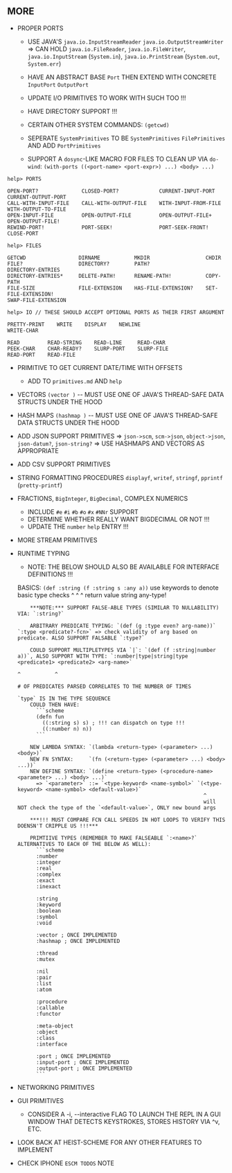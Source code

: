 <!-- TODO.md -->

## MORE







- PROPER PORTS
  
  * USE JAVA'S `java.io.InputStreamReader` `java.io.OutputStreamWriter`
    => CAN HOLD `java.io.FileReader`, `java.io.FileWriter`, `java.io.InputStream` (`System.in`), `java.io.PrintStream` (`System.out`, `System.err`)

  * HAVE AN ABSTRACT BASE `Port` THEN EXTEND WITH CONCRETE `InputPort` `OutputPort`

  * UPDATE I/O PRIMITIVES TO WORK WITH SUCH TOO !!!
  * HAVE DIRECTORY SUPPORT !!!
  * CERTAIN OTHER SYSTEM COMMANDS: `(getcwd)`
  * SEPERATE `SystemPrimitives` TO BE `SystemPrimitives` `FilePrimitives` AND ADD `PortPrimitives`
  * SUPPORT A `dosync`-LIKE MACRO FOR FILES TO CLEAN UP VIA `do-wind`: 
    `(with-ports ((<port-name> <port-expr>) ...) <body> ...)`





```
help> PORTS

OPEN-PORT?              CLOSED-PORT?             CURRENT-INPUT-PORT      CURRENT-OUTPUT-PORT
CALL-WITH-INPUT-FILE    CALL-WITH-OUTPUT-FILE    WITH-INPUT-FROM-FILE    WITH-OUTPUT-TO-FILE
OPEN-INPUT-FILE         OPEN-OUTPUT-FILE         OPEN-OUTPUT-FILE+       OPEN-OUTPUT-FILE!  
REWIND-PORT!            PORT-SEEK!               PORT-SEEK-FRONT!        CLOSE-PORT         

help> FILES

GETCWD                 DIRNAME           MKDIR                  CHDIR              
FILE?                  DIRECTORY?        PATH?                  DIRECTORY-ENTRIES  
DIRECTORY-ENTRIES*     DELETE-PATH!      RENAME-PATH!           COPY-PATH          
FILE-SIZE              FILE-EXTENSION    HAS-FILE-EXTENSION?    SET-FILE-EXTENSION!
SWAP-FILE-EXTENSION

help> IO // THESE SHOULD ACCEPT OPTIONAL PORTS AS THEIR FIRST ARGUMENT

PRETTY-PRINT    WRITE    DISPLAY    NEWLINE
WRITE-CHAR 

READ         READ-STRING    READ-LINE     READ-CHAR 
PEEK-CHAR    CHAR-READY?    SLURP-PORT    SLURP-FILE
READ-PORT    READ-FILE
```







- PRIMITIVE TO GET CURRENT DATE/TIME WITH OFFSETS
  * ADD TO `primitives.md` AND `help`

- VECTORS `(vector )` -- MUST USE ONE OF JAVA'S THREAD-SAFE DATA STRUCTS UNDER THE HOOD
- HASH MAPS `(hashmap )` -- MUST USE ONE OF JAVA'S THREAD-SAFE DATA STRUCTS UNDER THE HOOD

- ADD JSON SUPPORT PRIMITIVES
  => `json->scm`, `scm->json`, `object->json`, `json-datum?`, `json-string?`
  => USE HASHMAPS AND VECTORS AS APPROPRIATE

- ADD CSV SUPPORT PRIMITIVES

- STRING FORMATTING PROCEDURES `displayf`, `writef`, `stringf`, `pprintf` (`pretty-printf`)

- FRACTIONS, `BigInteger`, `BigDecimal`, COMPLEX NUMERICS
  * INCLUDE `#e` `#i` `#b` `#o` `#x` `#NNr` SUPPORT
  * DETERMINE WHETHER REALLY WANT BIGDECIMAL OR NOT !!!
  * UPDATE THE `number` `help` ENTRY !!!

- MORE STREAM PRIMITIVES




- RUNTIME TYPING
  
  * NOTE: THE BELOW SHOULD ALSO BE AVAILABLE FOR INTERFACE DEFINITIONS !!!

  BASICS: `(def :string (f :string s :any a))` use keywords to denote basic type checks
                ^          ^         ^
            return value  string     any-type!

          ***NOTE:*** SUPPORT FALSE-ABLE TYPES (SIMILAR TO NULLABILITY) VIA: `:string?`
          
          ARBITRARY PREDICATE TYPING: `(def (g :type even? arg-name))` `:type <predicate?-fcn>` => check validity of arg based on predicate. ALSO SUPPORT FALSABLE `:type?`

          COULD SUPPORT MULTIPLETYPES VIA `|`: `(def (f :string|number a))`, ALSO SUPPORT WITH TYPE: `:number|type|string|type <predicate1> <predicate2> <arg-name>`
                                                                                                              ^           ^
                                                                                                              # OF PREDICATES PARSED CORRELATES TO THE NUMBER OF TIMES
                                                                                                              `type` IS IN THE TYPE SEQUENCE
          COULD THEN HAVE:
            ```scheme
            (defn fun
              ((:string s) s) ; !!! can dispatch on type !!!
              ((:number n) n))
            ```

          NEW LAMBDA SYNTAX: `(lambda <return-type> (<parameter> ...) <body>)`
          NEW FN SYNTAX:     `(fn (<return-type> (<parameter> ...) <body> ...))`
          NEW DEFINE SYNTAX: `(define <return-type> (<procedure-name> <parameter> ...) <body> ...)`
            => `<parameter>` ::= `<type-keyword> <name-symbol>` `(<type-keyword> <name-symbol> <default-value>)`
                                                                  ^
                                                                  will NOT check the type of the `<default-value>`, ONLY new bound args

          ***!!! MUST COMPARE FCN CALL SPEEDS IN HOT LOOPS TO VERIFY THIS DOENSN'T CRIPPLE US !!!***

          PRIMTIIVE TYPES (REMEMBER TO MAKE FALSEABLE `:<name>?` ALTERNATIVES TO EACH OF THE BELOW AS WELL):
            ```scheme
            :number
            :integer
            :real
            :complex
            :exact
            :inexact

            :string
            :keyword
            :boolean
            :symbol
            :void

            :vector ; ONCE IMPLEMENTED
            :hashmap ; ONCE IMPLEMENTED

            :thread
            :mutex

            :nil
            :pair
            :list
            :atom

            :procedure
            :callable
            :functor

            :meta-object
            :object
            :class
            :interface

            :port ; ONCE IMPLEMENTED
            :input-port ; ONCE IMPLEMENTED
            :output-port ; ONCE IMPLEMENTED
            ```




- NETWORKING PRIMITIVES

- GUI PRIMITIVES
  
  * CONSIDER A -i, --interactive FLAG TO LAUNCH THE REPL IN A GUI WINDOW THAT DETECTS KEYSTROKES, STORES HISTORY VIA ^v, ETC. 

- LOOK BACK AT HEIST-SCHEME FOR ANY OTHER FEATURES TO IMPLEMENT

- CHECK IPHONE `ESCM TODOS` NOTE